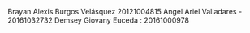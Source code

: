 Brayan Alexis Burgos Velásquez 20121004815
Angel Ariel Valladares - 20161032732
Demsey Giovany Euceda  : 20161000978
